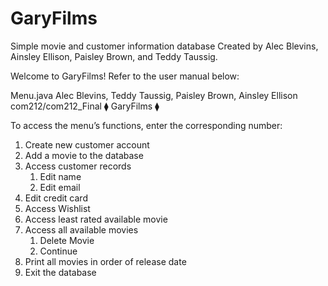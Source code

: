 # GaryFilms
Simple movie and customer information database 
Created by Alec Blevins, Ainsley Ellison, Paisley Brown, and Teddy Taussig. 

Welcome to GaryFilms! Refer to the user manual below: 

Menu.java 
Alec Blevins, Teddy Taussig, Paisley Brown, Ainsley Ellison
com212/com212_Final
⧫ GaryFilms ⧫

To access the menu’s functions, enter the corresponding number: 

1. Create new customer account
2. Add a movie to the database
3. Access customer records
	1. Edit name
 	2. Edit email
3. Edit credit card
4. Access Wishlist
4. Access least rated available movie
5. Access all available movies
	1. Delete Movie
	2. Continue
6. Print all movies in order of release date
7. Exit the database
